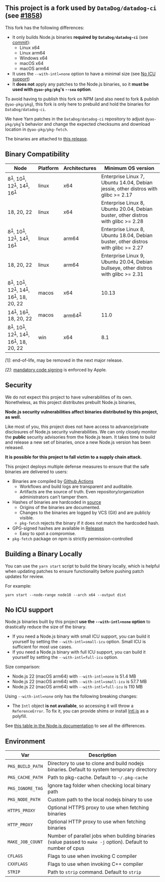 ## This project is a fork used by `DataDog/datadog-ci` (see [#1858](https://github.com/DataDog/datadog-ci/pull/1858))

This fork has the following differences:

- It only builds Node.js binaries **required by `DataDog/datadog-ci`** (see [commit](https://github.com/Drarig29/pkg-fetch/commit/f773148f7e1d7c79fbec1ce5683368ce10016278)):
  - Linux x64
  - Linux arm64
  - Windows x64
  - macOS x64
  - macOS arm64
- It uses the `--with-intl=none` option to have a minimal size (see [No ICU support](#no-icu-support))
- It **does not** apply any patches to the Node.js binaries, so it **must be used with `@yao-pkg/pkg`'s `--sea` option**.

To avoid having to publish this fork on NPM (and also need to fork & publish `@yao-pkg/pkg`), this fork is only here to prebuild and hold the binaries for `DataDog/datadog-ci`.

We have Yarn patches in the `DataDog/datadog-ci` repository to adjust `@yao-pkg/pkg`'s behavior and change the expected checksums and download location in `@yao-pkg/pkg-fetch`.

The binaries are attached to [this release](https://github.com/Drarig29/pkg-fetch/releases/latest).

## Binary Compatibility

| Node                                                                                                                              | Platform | Architectures             | Minimum OS version                                                                  |
| --------------------------------------------------------------------------------------------------------------------------------- | -------- | ------------------------- | ----------------------------------------------------------------------------------- |
| 8<sup>[1](#fn1)</sup>, 10<sup>[1](#fn1)</sup>, 12<sup>[1](#fn1)</sup>, 14<sup>[1](#fn1)</sup>, 16<sup>[1](#fn1)</sup>             | linux    | x64                       | Enterprise Linux 7, Ubuntu 14.04, Debian jessie, other distros with glibc >= 2.17   |
| 18, 20, 22                                                                                                                        | linux    | x64                       | Enterprise Linux 8, Ubuntu 20.04, Debian buster, other distros with glibc >= 2.28   |
| 8<sup>[1](#fn1)</sup>, 10<sup>[1](#fn1)</sup>, 12<sup>[1](#fn1)</sup>, 14<sup>[1](#fn1)</sup>, 16<sup>[1](#fn1)</sup>             | linux    | arm64                     | Enterprise Linux 8, Ubuntu 18.04, Debian buster, other distros with glibc >= 2.27   |
| 18, 20, 22                                                                                                                        | linux    | arm64                     | Enterprise Linux 9, Ubuntu 20.04, Debian bullseye, other distros with glibc >= 2.31 |
| 8<sup>[1](#fn1)</sup>, 10<sup>[1](#fn1)</sup>, 12<sup>[1](#fn1)</sup>, 14<sup>[1](#fn1)</sup>, 16<sup>[1](#fn1)</sup>, 18, 20, 22 | macos    | x64                       | 10.13                                                                               |
| 14<sup>[1](#fn1)</sup>, 16<sup>[1](#fn1)</sup>, 18, 20, 22                                                                        | macos    | arm64<sup>[2](#fn2)</sup> | 11.0                                                                                |
| 8<sup>[1](#fn1)</sup>, 10<sup>[1](#fn1)</sup>, 12<sup>[1](#fn1)</sup>, 14<sup>[1](#fn1)</sup>, 16<sup>[1](#fn1)</sup>, 18, 20, 22 | win      | x64                       | 8.1                                                                                 |

<em id="fn1">[1]</em>: end-of-life, may be removed in the next major release.

<em id="fn2">[2]</em>: [mandatory code signing](https://developer.apple.com/documentation/macos-release-notes/macos-big-sur-11_0_1-universal-apps-release-notes) is enforced by Apple.

## Security

We do not expect this project to have vulnerabilities of its own. Nonetheless, as this project distributes prebuilt Node.js binaries,

**Node.js security vulnerabilities affect binaries distributed by this project, as well.**

Like most of you, this project does not have access to advance/private disclosures of Node.js security vulnerabilities. We can only closely monitor the **public** security advisories from the Node.js team. It takes time to build and release a new set of binaries, once a new Node.js version has been released.

**It is possible for this project to fall victim to a supply chain attack.**

This project deploys multiple defense measures to ensure that the safe binaries are delivered to users:

- Binaries are compiled by [Github Actions](https://github.com/yao-pkg/pkg-fetch/actions)
  - Workflows and build logs are transparent and auditable.
  - Artifacts are the source of truth. Even repository/organization administrators can't tamper them.
- Hashes of binaries are hardcoded in [source](https://github.com/yao-pkg/pkg-fetch/blob/HEAD/lib/expected.ts)
  - Origins of the binaries are documented.
  - Changes to the binaries are logged by VCS (Git) and are publicly visible.
  - `pkg-fetch` rejects the binary if it does not match the hardcoded hash.
- GPG-signed hashes are available in [Releases](https://github.com/yao-pkg/pkg-fetch/releases)
  - Easy to spot a compromise.
- `pkg-fetch` package on npm is strictly permission-controlled

## Building a Binary Locally

You can use the `yarn start` script to build the binary locally, which is helpful
when updating patches to ensure functionality before pushing patch updates for
review.

For example:

`yarn start --node-range node18 --arch x64 --output dist`

## No ICU support

Node.js binaries built by this project **use the `--with-intl=none` option** to drastically reduce the size of the binary.

- If you need a Node.js binary with small ICU support, you can build it yourself by setting the `--with-intl=small-icu` option. Small ICU is sufficient for most use cases.
- If you need a Node.js binary with full ICU support, you can build it yourself by setting the `--with-intl=full-icu` option.

Size comparison:

- Node.js 22 (macOS arm64) with `--with-intl=none` is 51.4 MB
- Node.js 22 (macOS arm64) with `--with-intl=small-icu` is 57.7 MB
- Node.js 22 (macOS arm64) with `--with-intl=full-icu` is 110 MB

Using `--with-intl=none` only has the following breaking changes:

- The `Intl` object **is not available**, so accessing it will throw a `ReferenceError`. To fix it, you can provide shims or install [Intl.js](https://github.com/andyearnshaw/Intl.js) as a polyfill.

See [this table in the Node.js documentation](https://nodejs.org/api/intl.html#options-for-building-nodejs) to see all the differences.

## Environment

| Var              | Description                                                                                                  |
| ---------------- | ------------------------------------------------------------------------------------------------------------ |
| `PKG_BUILD_PATH` | Directory to use to clone and build nodejs binaries. Default to system temporary directory                   |
| `PKG_CACHE_PATH` | Path to pkg-cache. Default to `~/.pkg-cache`                                                                 |
| `PKG_IGNORE_TAG` | Ignore tag folder when checking local binary path                                                            |
| `PKG_NODE_PATH`  | Custom path to the local nodejs binary to use                                                                |
| `HTTPS_PROXY`    | Optional HTTPS proxy to use when fetching binaries                                                           |
| `HTTP_PROXY`     | Optional HTTP proxy to use when fetching binaries                                                            |
| `MAKE_JOB_COUNT` | Number of parallel jobs when building binaries (value passed to `make -j` option). Default to number of cpus |
| `CFLAGS`         | Flags to use when invoking C compiler                                                                        |
| `CXXFLAGS`       | Flags to use when invoking C++ compiler                                                                      |
| `STRIP`          | Path to `strip` command. Default to `strip`                                                                  |

